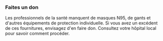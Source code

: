 ### Faites un don

Les professionnels de la santé manquent de masques N95, de gants et d'autres équipements de protection individuelle. Si vous avez un excédent de ces fournitures, envisagez d'en faire don. Consultez votre hôpital local pour savoir comment procéder.
